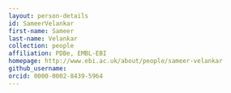 ```yaml
---
layout: person-details
id: SameerVelankar
first-name: Sameer
last-name: Velankar
collection: people
affiliation: PDBe, EMBL-EBI
homepage: http://www.ebi.ac.uk/about/people/sameer-velankar
github_username:
orcid: 0000-0002-8439-5964
---
```

